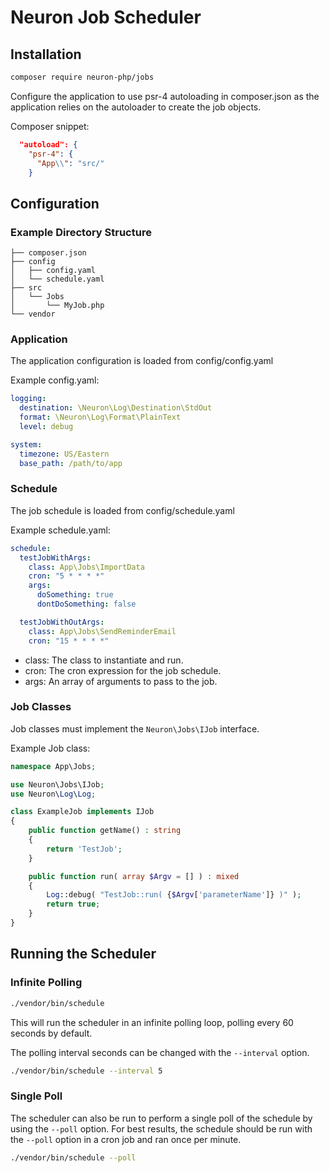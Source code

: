 # Neuron Job Scheduler

## Installation
```bash
composer require neuron-php/jobs
```

Configure the application to use psr-4 autoloading in composer.json as the application
relies on the autoloader to create the job objects.

Composer snippet:
```json
  "autoload": {
    "psr-4": {
      "App\\": "src/"
    }
````

## Configuration

### Example Directory Structure
```
├── composer.json
├── config
│   ├── config.yaml
│   └── schedule.yaml 
├── src  
│   └── Jobs
│       └── MyJob.php
└── vendor 
```

### Application
The application configuration is loaded from config/config.yaml

Example config.yaml:
```yaml
logging:
  destination: \Neuron\Log\Destination\StdOut
  format: \Neuron\Log\Format\PlainText
  level: debug

system:
  timezone: US/Eastern
  base_path: /path/to/app
```

### Schedule
The job schedule is loaded from config/schedule.yaml

Example schedule.yaml:
```yaml
schedule:
  testJobWithArgs:
    class: App\Jobs\ImportData
    cron: "5 * * * *"
    args:
      doSomething: true
      dontDoSomething: false

  testJobWithOutArgs:
    class: App\Jobs\SendReminderEmail
    cron: "15 * * * *"
```

* class: The class to instantiate and run.
* cron: The cron expression for the job schedule.
* args: An array of arguments to pass to the job.


### Job Classes
Job classes must implement the `Neuron\Jobs\IJob` interface.

Example Job class:
```php
namespace App\Jobs;

use Neuron\Jobs\IJob;
use Neuron\Log\Log;

class ExampleJob implements IJob
{
    public function getName() : string
    {
        return 'TestJob';
    }

    public function run( array $Argv = [] ) : mixed
    {
        Log::debug( "TestJob::run( {$Argv['parameterName']} )" );
        return true;
    }
}
```

## Running the Scheduler
### Infinite Polling
```bash
./vendor/bin/schedule
```
This will run the scheduler in an infinite polling loop, polling every 60 seconds by default.

The polling interval seconds can be changed with the `--interval` option.

```bash
./vendor/bin/schedule --interval 5
```

### Single Poll
The scheduler can also be run to perform a single poll of the schedule by using the `--poll` option.
For best results, the schedule should be run with the `--poll` option in a cron job and ran once per minute.
```bash
./vendor/bin/schedule --poll
```
